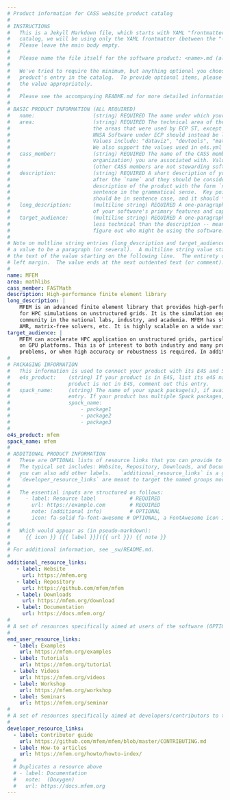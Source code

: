 ```yaml
---
# Product information for CASS website product catalog
#
# INSTRUCTIONS
#   This is a Jekyll Markdown file, which starts with YAML "frontmatter." For the product
#   catalog, we will be using only the YAML frontmatter (between the "---" seperators).
#   Please leave the main body empty.
#
#   Please name the file itself for the software product: <name>.md (all lowercase)
#
#   We've tried to require the minimum, but anything optional you choose to add will enrich your
#   product's entry in the catalog.  To provide optional items, please uncomment the keys and complete
#   the value appropriately.
#
#   Please see the accompanying README.md for more detailed information and guidance.
#
# BASIC PRODUCT INFORMATION (ALL REQUIRED)
#   name:                   (string) REQUIRED The name under which your product should appear in the catalog
#   area:                   (string) REQUIRED The technical area of the product.  For now, we are using
#                           the areas that were used by ECP ST, except that anything that was categorized as
#                           NNSA Software under ECP should instead be listed under the appropriate "real" area:
#                           Values include: "dataviz", "devtools", "mathlibs", "pmr", "sweco".
#                           We also support the values used in e4s.yml files, though we prefer those above.
#   cass_member:            (string) REQUIRED The name of the CASS member organization (aka software stewardship
#                           organization) you are associated with. Values include: "FASTMath", "PEOS", "RAPIDS", "S4PST", "STEP".
#                           (other CASS members are not stewarding software products, as far as we know: COLABS, CORSA, SWAS)
#   description:            (string) REQUIRED A short description of your software.  The `description` is always shown immediately
#                           after the `name` and they should be considered together as, in effect constructing a sentence-length
#                           description of the product with the form `name: desciption`.  However it does not need to be a complete
#                           sentence in the grammatical sense.  Key points: The `description` should *not* repeat the `name`, it
#                           should be in sentence case, and it should *not* end with a period.
#   long_description:       (multiline string) REQUIRED A one-paragraph description of your software. A brief, moderately technical description
#                           of your software's primary features and capabilities.
#   target_audience:        (multiline string) REQUIRED A one-paragraph description of who should be interested in your software.  This should be
#                           less technical than the description -- meant to guide someone who's inexpert or just trying to
#                           figure out who might be using the software.
#
# Note on multline string entries (long_description and target_audience): YAML supports a multiline string entry that allows
# a value to be a paragraph (or several).  A multiline string value starts with a pipe ("|") following the colon of the key, with
# the text of the value starting on the following line.  The entirety of the value should be indented by 2-4 spaces from the
# left margin.  The value ends at the next outdented text (or comment).
#
name: MFEM
area: mathlibs
cass_member: FASTMath
description: High-performance finite element library
long_description: |
    MFEM is an advanced finite element library that provides high-performance meshing, discretization and solver algorithms
    for HPC simulations on unstructured grids. It is the simulation engine for many DOE application codes and has a large user
    community in the national labs, industry, and academia. MFEM has state-of-the-art support for high-order methods, GPU acceleration,
    AMR, matrix-free solvers, etc. It is highly scalable on a wide variety of platforms, ranging from laptops to supercomputers.
target_audience: |
    MFEM can accelerate HPC application on unstructured grids, particularly large-scale simulations of partial differential equations
    on GPU platforms. This is of interest to both industry and many projects in the DOE. MFEM is particularly impactful in multi-physics
    problems, or when high accuracy or robustness is required. In addition, MFEM can be used for research and teaching in academia.
#
# PACKAGING INFORMATION
#   This information is used to connect your product with its E4S and Spack packages, if available.
#   e4s_product:    (string) If your product is in E4S, list its e4S name here (may be different than `name`). If your
#                   product is not in E4S, comment out this entry.
#   spack_name:     (string) The name of your spack package(s), if available.  If you don't have a Spack package, comment out this
#                   entry. If your product has multiple Spack packages, list them using YAML list syntax:
#                   spack_name:
#                       - package1
#                       - package2
#                       - package3
#
e4s_product: mfem
spack_name: mfem
#
# ADDITIONAL PRODUCT INFORMATION
#   These are OPTIONAL lists of resource links that you can provide to make your catalog entry more useful.
#   The typical set includes: Website, Repository, Downloads, and Documentation, but all of these are optional, and
#   you can also add other labels.   `additional_resource_links` is a general category; `end_user_resource_links` and
#   `developer_resource_links` are meant to target the named groups more specifically.  Use them as you like.
#
#   The essential inputs are structured as follows:
#     - label: Resource label           # REQUIRED
#       url: https://example.com        # REQUIRED
#       note: (additional info)         # OPTIONAL
#       icon: fa-solid fa-font-awesome # OPTIONAL, a FontAwesome icon identifier
#
#   Which would appear as (in pseudo-markdown):
#     {{ icon }} [{{ label }}]({{ url }}) {{ note }}
#
# For additional information, see _sw/README.md.
#
additional_resource_links:
   - label: Website
     url: https://mfem.org
   - label: Repository
     url: https://github.com/mfem/mfem
   - label: Downloads
     url: https://mfem.org/download
   - label: Documentation
     url: https://docs.mfem.org/
#
# A set of resources specifically aimed at users of the software (OPTIONAL)
#
end_user_resource_links:
  - label: Examples
    url: https://mfem.org/examples
  - label: Tutorials
    url: https://mfem.org/tutorial
  - label: Videos
    url: https://mfem.org/videos
  - label: Workshop
    url: https://mfem.org/workshop
  - label: Seminars
    url: https://mfem.org/seminar
#
# A set of resources specifically aimed at developers/contributors to the software (OPTIONAL)
#
developer_resource_links:
  - label: Contributor guide
    url: https://github.com/mfem/mfem/blob/master/CONTRIBUTING.md
  - label: How-to articles
    url: https://mfem.org/howto/howto-index/
  #
  # Duplicates a resource above
  # - label: Documentation
  #   note:  (Doxygen)
  #   url: https://docs.mfem.org
---
```

